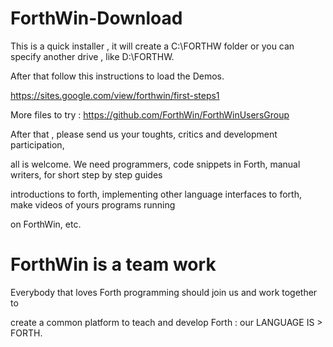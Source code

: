 # ForthWin-Download

This is a quick installer , it will create a  C:\FORTHW   folder  or you can specify another
drive  , like  D:\FORTHW.

After that  follow this instructions to load the Demos.

https://sites.google.com/view/forthwin/first-steps1


More files to try   :  https://github.com/ForthWin/ForthWinUsersGroup


After that , please send us  your   toughts, critics and development participation, 

all is welcome. We need programmers, code snippets in Forth, manual writers, for short step by step guides

introductions to forth, implementing other language interfaces to forth, make videos of yours programs running

on ForthWin, etc.


ForthWin is a team work 
=======================

Everybody that loves Forth programming  should  join us and work together  to

create a common platform to teach and develop Forth :  our LANGUAGE IS  > FORTH.


